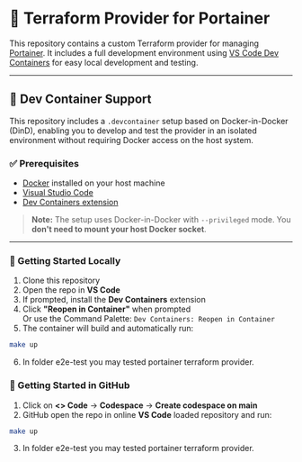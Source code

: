# 🚀 Terraform Provider for Portainer

This repository contains a custom Terraform provider for managing [Portainer](https://www.portainer.io/). It includes a full development environment using [VS Code Dev Containers](https://code.visualstudio.com/docs/devcontainers/containers) for easy local development and testing.

---

## 🐳 Dev Container Support

This repository includes a `.devcontainer` setup based on Docker-in-Docker (DinD), enabling you to develop and test the provider in an isolated environment without requiring Docker access on the host system.

### ✅ Prerequisites

- [Docker](https://www.docker.com/get-started) installed on your host machine
- [Visual Studio Code](https://code.visualstudio.com/)
- [Dev Containers extension](https://marketplace.visualstudio.com/items?itemName=ms-vscode-remote.remote-containers)

> **Note:** The setup uses Docker-in-Docker with `--privileged` mode. You **don't need to mount your host Docker socket**.

---

### 🚀 Getting Started Locally

1. Clone this repository
2. Open the repo in **VS Code**
3. If prompted, install the **Dev Containers** extension
4. Click **"Reopen in Container"** when prompted  
   Or use the Command Palette: `Dev Containers: Reopen in Container`
5. The container will build and automatically run:

```bash
make up
```
6. In folder e2e-test you may tested portainer terraform provider.

### 🚀 Getting Started in GitHub

1. Click on **<> Code** -> **Codespace** -> **Create codespace on main**
2. GitHub open the repo in online **VS Code** loaded repository and run:

```bash
make up
```
3. In folder e2e-test you may tested portainer terraform provider.